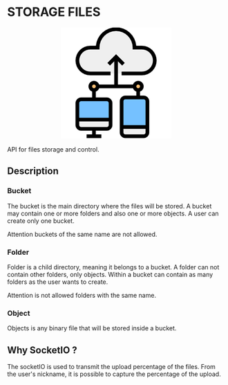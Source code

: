 # STORAGE FILES

<p align="center">
  <img src="https://raw.githubusercontent.com/algab/storage-files/master/logo.png">
</p>

API for files storage and control.

## Description

### Bucket

The bucket is the main directory where the files will be stored. A bucket may contain one or more folders and also one or more objects. A user can create only one bucket.

Attention buckets of the same name are not allowed.

### Folder

Folder is a child directory, meaning it belongs to a bucket. A folder can not contain other folders, only objects. Within a bucket can contain as many folders as the user wants to create.

Attention is not allowed folders with the same name.

### Object

Objects is any binary file that will be stored inside a bucket.


## Why SocketIO ?

The socketIO is used to transmit the upload percentage of the files. From the user's nickname, it is possible to capture the percentage of the upload.

